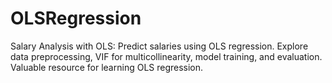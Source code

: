 # OLSRegression
Salary Analysis with OLS: Predict salaries using OLS regression. Explore data preprocessing, VIF for multicollinearity, model training, and evaluation. Valuable resource for learning OLS regression.
